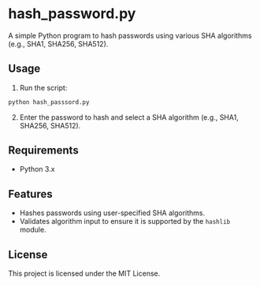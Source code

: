 # hash_password.py

A simple Python program to hash passwords using various SHA algorithms (e.g., SHA1, SHA256, SHA512).

## Usage

1. Run the script:

```bash
python hash_passsord.py
```

2. Enter the password to hash and select a SHA algorithm (e.g., SHA1, SHA256, SHA512).

## Requirements

- Python 3.x

## Features

- Hashes passwords using user-specified SHA algorithms.
- Validates algorithm input to ensure it is supported by the `hashlib` module.

## License

This project is licensed under the MIT License.

